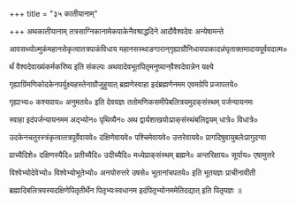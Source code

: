 +++
title = "३५ कातीयानाम्"

+++
अथकातीयानाम् तत्रसाग्निकानामेकपाकेनैवश्राद्धदिने आदौवैश्वदेवः अन्येषामन्ते

आवसथ्योल्मुकंमहानसेकृत्वातत्रपाकंविधाय महानसस्थाङगारान्‌गृह्याग्रौनिधायपाकादन्नंघृताक्तमादायपूर्ववदात्म०

र्थं वैश्वदेवाख्यंकर्मकरिष्य इति संकल्पः अथवादेवभूतपितृमनुष्यान्‌वैश्‍वदेवान्नेन यक्ष्ये

गृह्याग्रिंमणिकोदकेनपर्युक्ष्यहस्तेनाग्रौजुहुयात् ब्रह्मणेस्वाहा इदंब्रह्मणेनमम एवमग्रेपि प्रजापतये०

गृह्याभ्यः० कश्यपाय० अनुमतये० इति देवयज्ञः ततोमणिकसमीपेबलित्रयमुदक्‌संस्थम् पर्जन्यायनमः

स्वाहा इदंपर्जन्यायनमम अद्‌भ्योन० पृथिव्यैन० अथ द्वार्यशाखयोःप्राक्‌संस्थंबलिद्वयम् धात्रे० विधात्रे०

उदकेनचतुरस्त्रंकृत्वातत्रपूर्वेवायवे० दक्षिणेवायवे० पश्चिमेवायवे० उत्तरेवायवे० प्रागदिषुवायुबलेःप्रागुदग्वा

प्राच्यैदिशे० दक्षिणस्यैदि० प्रतीच्यैदि० उदीच्यैदि० मध्येप्राक्‌संस्थम् ब्रह्मने० अन्तरिक्षाय० सूर्याय० एषामुत्तरे

विश्वेभ्योदेवेभ्यो० विश्‍वेभ्योभूतेभ्यो० अनयोरुत्तरे उषसे० भूतानांचपतये० इति भूतयज्ञः प्राचीनावीती

ब्रह्मादिबलित्रयस्यदक्षिणेपितृतीर्थेन पितृभ्यःस्वधानम इदंपितृभ्योनममेतिदद्यात् इति पितृयज्ञः ॥
